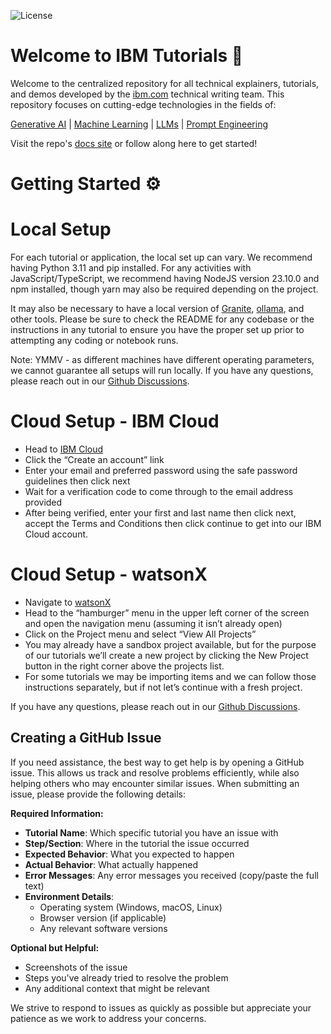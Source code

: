 ![License](https://img.shields.io/badge/License-Apache_2.0-blue.svg)

# Welcome to IBM Tutorials :bee:

Welcome to the centralized repository for all technical explainers, tutorials, and demos developed by the [ibm.com](https://www.ibm.com/think) technical writing team. This repository focuses on cutting-edge technologies in the fields of:

[Generative AI](https://github.com/IBM/ibmdotcom-tutorials/blob/main/docs/tutorials-list.md) | [Machine Learning](https://www.ibm.com/think/topics/machine-learning) | [LLMs](https://www.ibm.com/granite) | [Prompt Engineering](https://github.com/IBM/ibmdotcom-tutorials/blob/main/docs/tutorials-list.md#prompt-engineering)

Visit the repo's [docs site](https://ibm.github.io/ibmdotcom-tutorials/) or follow along here to get started!

# Getting Started :gear:

# Local Setup
For each tutorial or application, the local set up can vary. We recommend having Python 3.11 and pip installed. For any activities with JavaScript/TypeScript, we recommend having NodeJS version 23.10.0 and npm installed, though yarn may also be required depending on the project.

It may also be necessary to have a local version of [Granite](https://www.ibm.com/granite), [ollama](https://ollama.com/), and other tools. Please be sure to check the README for any codebase or the instructions in any tutorial to ensure you have the proper set up prior to attempting any coding or notebook runs.

Note: YMMV - as different machines have different operating parameters, we cannot guarantee all setups will run locally. If you have any questions, please reach out in our [Github Discussions](https://github.com/IBM/ibmdotcom-tutorials/discussions).

# Cloud Setup - IBM Cloud
- Head to [IBM Cloud](https://cloud.ibm.com/login)
- Click the “Create an account” link
- Enter your email and preferred password using the safe password guidelines then click next
- Wait for a verification code to come through to the email address provided
- After being verified, enter your first and last name then click next, accept the Terms and Conditions then click continue to get into our IBM Cloud account.

# Cloud Setup - watsonX
- Navigate to [watsonX](https://dataplatform.cloud.ibm.com/login)
- Head to the “hamburger” menu in the upper left corner of the screen and open the navigation menu (assuming it isn’t already open)
- Click on the Project menu and select “View All Projects”
- You may already have a sandbox project available, but for the purpose of our tutorials we’ll create a new project by clicking the New Project button in the right corner above the projects list.
- For some tutorials we may be importing items and we can follow those instructions separately, but if not let’s continue with a fresh project.

If you have any questions, please reach out in our [Github Discussions](https://github.com/IBM/ibmdotcom-tutorials/discussions).

## Creating a GitHub Issue

If you need assistance, the best way to get help is by opening a GitHub issue.
This allows us track and resolve  problems efficiently, while also helping others
who may encounter similar issues. When submitting an issue, please provide the
following details:  

**Required Information:**

- **Tutorial Name**: Which specific tutorial you have an issue with
- **Step/Section**: Where in the tutorial the issue occurred
- **Expected Behavior**: What you expected to happen
- **Actual Behavior**: What actually happened
- **Error Messages**: Any error messages you received (copy/paste the full text)
- **Environment Details**:
  - Operating system (Windows, macOS, Linux)
  - Browser version (if applicable)
  - Any relevant software versions

**Optional but Helpful:**

- Screenshots of the issue
- Steps you've already tried to resolve the problem
- Any additional context that might be relevant

We strive to respond to issues as quickly as possible but appreciate your patience
as we work to address your concerns.  
